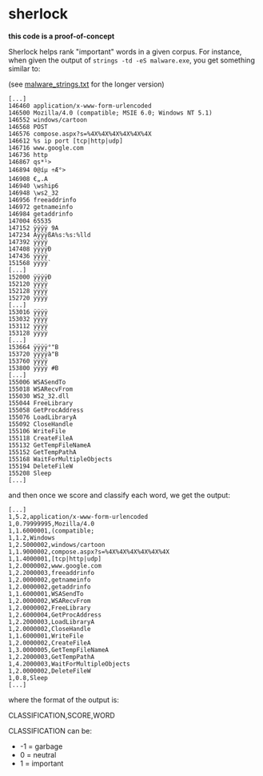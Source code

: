 sherlock
========

__this code is a proof-of-concept__

Sherlock helps rank "important" words in a given corpus. For instance, when given the output of `strings -td -eS malware.exe`, you get something similar to:

(see [malware_strings.txt][malware] for the longer version)
```
[...]
146460 application/x-www-form-urlencoded
146500 Mozilla/4.0 (compatible; MSIE 6.0; Windows NT 5.1)
146552 windows/cartoon
146568 POST
146576 compose.aspx?s=%4X%4X%4X%4X%4X%4X
146612 %s ip port [tcp|http|udp]
146716 www.google.com
146736 http
146867 qs*¹>
146894 0@íµ ÷Æ°>
146908 €„.A
146940 \wship6
146948 \ws2_32
146956 freeaddrinfo
146972 getnameinfo
146984 getaddrinfo
147004 65535
147152 ÿÿÿÿ 9A
147234 ÀÿÿÿßA%s:%s:%lld
147392 ÿÿÿÿ
147408 ÿÿÿÿÐ
147436 ÿÿÿÿ
151568 ÿÿÿÿ`
[...]
152000 ÿÿÿÿÐ
152120 ÿÿÿÿ
152128 ÿÿÿÿ
152720 ÿÿÿÿ
[...]
153016 ÿÿÿÿ
153032 ÿÿÿÿ
153112 ÿÿÿÿ
153128 ÿÿÿÿ
[...]
153664 ÿÿÿÿ°"B
153720 ÿÿÿÿà"B
153760 ÿÿÿÿ
153800 ÿÿÿÿ #B
[...]
155006 WSASendTo
155018 WSARecvFrom
155030 WS2_32.dll
155044 FreeLibrary
155058 GetProcAddress
155076 LoadLibraryA
155092 CloseHandle
155106 WriteFile
155118 CreateFileA
155132 GetTempFileNameA
155152 GetTempPathA
155168 WaitForMultipleObjects
155194 DeleteFileW
155208 Sleep
[...]
```

 and then once we score and classify each word, we get the output:

```
[...]
1,5.2,application/x-www-form-urlencoded
1,0.79999995,Mozilla/4.0
1,1.6000001,(compatible;
1,1.2,Windows
1,2.5000002,windows/cartoon
1,1.9000002,compose.aspx?s=%4X%4X%4X%4X%4X%4X
1,1.4000001,[tcp|http|udp]
1,2.0000002,www.google.com
1,2.2000003,freeaddrinfo
1,2.0000002,getnameinfo
1,2.0000002,getaddrinfo
1,1.6000001,WSASendTo
1,2.0000002,WSARecvFrom
1,2.0000002,FreeLibrary
1,2.6000004,GetProcAddress
1,2.2000003,LoadLibraryA
1,2.0000002,CloseHandle
1,1.6000001,WriteFile
1,2.0000002,CreateFileA
1,3.0000005,GetTempFileNameA
1,2.2000003,GetTempPathA
1,4.2000003,WaitForMultipleObjects
1,2.0000002,DeleteFileW
1,0.8,Sleep
[...]
```

where the format of the output is:

CLASSIFICATION,SCORE,WORD

CLASSIFICATION can be:
  * -1 = garbage
  * 0 = neutral
  * 1 = important


[malware]: https://github.com/zerklabs/sherlock/tree/master/docs
